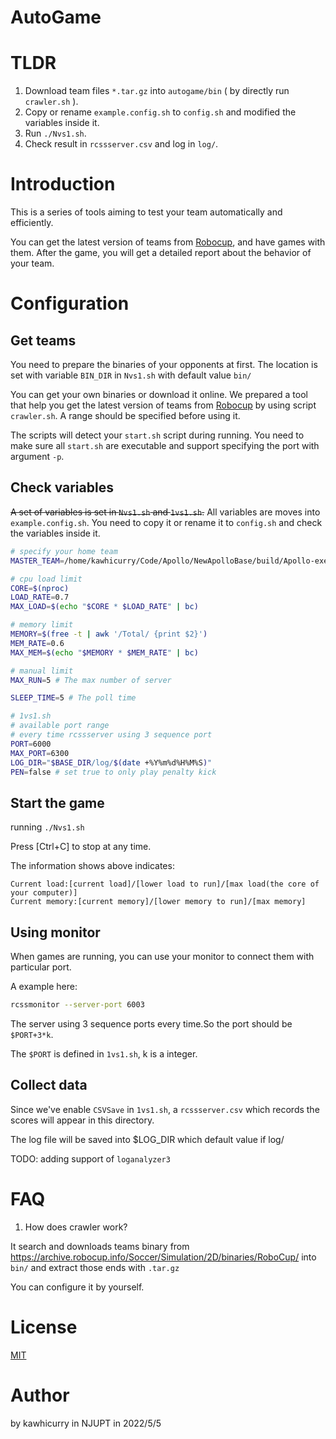 # AutoGame

# TLDR

1. Download team files `*.tar.gz` into `autogame/bin` ( by directly run `crawler.sh` ).
2. Copy or rename `example.config.sh` to `config.sh` and modified the variables inside it.
3. Run `./Nvs1.sh`.
4. Check result in `rcssserver.csv` and log in `log/`.

# Introduction

This is a series of tools aiming to test your team automatically and efficiently.

You can get the latest version of teams from [Robocup](https://archive.robocup.info/Soccer/Simulation/2D/), and have games with them. After
the game, you will get a detailed report about the behavior of your team.

# Configuration

## Get teams
You need to prepare the binaries of your opponents at first.
The location is set with variable `BIN_DIR` in `Nvs1.sh` with default value `bin/`

You can get your own binaries or download it online. We prepared a tool that help you get the latest version of teams from [Robocup](https://archive.robocup.info/Soccer/Simulation/2D/) by using script `crawler.sh`.
A range should be specified before using it.

The scripts will detect your `start.sh` script during running. You need to make sure all `start.sh` are executable and support specifying the port with argument `-p`.

## Check variables
~~A set of variables is set in `Nvs1.sh` and `1vs1.sh`.~~ All variables are moves into `example.config.sh`. You need to copy it or rename it to `config.sh` and check the variables inside it.

```bash
# specify your home team
MASTER_TEAM=/home/kawhicurry/Code/Apollo/NewApolloBase/build/Apollo-exe/start.sh

# cpu load limit
CORE=$(nproc)
LOAD_RATE=0.7
MAX_LOAD=$(echo "$CORE * $LOAD_RATE" | bc)

# memory limit
MEMORY=$(free -t | awk '/Total/ {print $2}')
MEM_RATE=0.6
MAX_MEM=$(echo "$MEMORY * $MEM_RATE" | bc)

# manual limit
MAX_RUN=5 # The max number of server

SLEEP_TIME=5 # The poll time
```

```bash
# 1vs1.sh
# available port range
# every time rcssserver using 3 sequence port
PORT=6000
MAX_PORT=6300
LOG_DIR="$BASE_DIR/log/$(date +%Y%m%d%H%M%S)"
PEN=false # set true to only play penalty kick
```

## Start the game
running `./Nvs1.sh`

Press \[Ctrl+C\] to stop at any time.

The information shows above indicates:
```
Current load:[current load]/[lower load to run]/[max load(the core of your computer)]
Current memory:[current memory]/[lower memory to run]/[max memory]
```

## Using monitor
When games are running, you can use your monitor to connect them with particular port.

A example here:
```bash
rcssmonitor --server-port 6003
```
The server using 3 sequence ports every time.So the port should be `$PORT+3*k`.

The `$PORT` is defined in `1vs1.sh`, k is a integer.

## Collect data
Since we've enable `CSVSave` in `1vs1.sh`, a `rcssserver.csv` which records the scores will appear in this directory.

The log file will be saved into $LOG_DIR which default value if log/

TODO: adding support of `loganalyzer3`

# FAQ

1. How does crawler work?

It search and downloads teams binary from <https://archive.robocup.info/Soccer/Simulation/2D/binaries/RoboCup/> into `bin/` and extract those ends with `.tar.gz`

You can configure it by yourself.

# License
[MIT](https://opensource.org/licenses/MIT)

# Author
by kawhicurry in NJUPT in 2022/5/5
